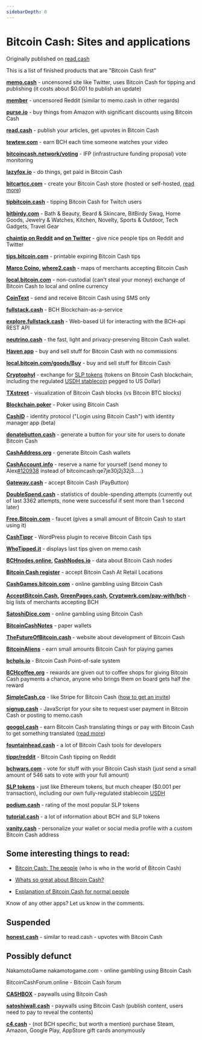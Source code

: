 ```yaml
---
sidebarDepth: 0
---
```


# Bitcoin Cash: Sites and applications

Originally published on [read.cash](https://read.cash/@Read.Cash/bitcoin-cash-specific-sites-and-applications-7f03d537)

This is a list of finished products that are "Bitcoin Cash first"

**[memo.cash](https://memo.cash/)** - uncensored site like Twitter, uses Bitcoin Cash for tipping and publishing (it costs about $0.001 to publish an update)

**[member](https://memberapp.github.io/)** - uncensored Reddit (similar to memo.cash in other regards)

**[purse.io](https://purse.io/)** - buy things from Amazon with significant discounts using Bitcoin Cash

**[read.cash](https://read.cash/)** - publish your articles, get upvotes in Bitcoin Cash

**[tewtew.com](http://tewtew.com/)** - earn BCH each time someone watches your video

**[bitcoincash.network/voting](https://bitcoincash.network/voting/)** - IFP (infrastructure funding proposal) vote monitoring

**[lazyfox.io](https://lazyfox.io/)** - do things, get paid in Bitcoin Cash

**[bitcartcc.com](https://bitcartcc.com/)** - create your Bitcoin Cash store (hosted or self-hosted, [read more](https://read.cash/@BitcartCC/btcpay-didnt-want-to-support-bitcoin-cash-weve-got-bitcartcc-1fcb3687))

**[tipbitcoin.cash](https://tipbitcoin.cash/)** - tipping Bitcoin Cash for Twitch users

**[bitbirdy.com](https://bitbirdy.com/pages/about)** - Bath & Beauty, Beard & Skincare, BitBirdy Swag, Home Goods, Jewelry & Watches, Kitchen, Novelty, Sports & Outdoor, Tech Gadgets, Travel Gear

**[chaintip on Reddit](https://www.chaintip.org/reddit) and [on Twitter](https://www.chaintip.org/twitter)** - give nice people tips on Reddit and Twitter

**[tips.bitcoin.com](https://tips.bitcoin.com/en/)** - printable expiring Bitcoin Cash tips

**[Marco Coino](https://play.google.com/store/apps/details?id=nz.co.coinline.marcocoino&hl=en), [where2.cash](https://where2.cash/)** - maps of merchants accepting Bitcoin Cash

**[local.bitcoin.com](https://local.bitcoin.com/)** - non-custodial (can't steal your money) exchange of Bitcoin Cash to local and online currency

**[CoinText](https://cointext.io/)** - send and receive Bitcoin Cash using SMS only

**[fullstack.cash](http://fullstack.cash/)** - BCH Blockchain-as-a-service

**[explore.fullstack.cash](https://explore.fullstack.cash/)** - Web-based UI for interacting with the BCH-api REST API

**[neutrino.cash](https://neutrino.cash/)** - the fast, light and privacy-preserving Bitcoin Cash wallet.

**[Haven app](https://play.google.com/store/apps/details?id=io.ob1.nativeandroid)** - buy and sell stuff for Bitcoin Cash with no commissions

**[local.bitcoin.com/goods/Buy](https://local.bitcoin.com/goods/Buy)** - buy and sell stuff for Bitcoin Cash

**[Cryptophyl](https://cryptophyl.com/)** - exchange for [SLP tokens](https://simpleledger.cash/) (tokens on Bitcoin Cash blockchain, including the regulated [USDH stablecoin](https://www.honestcoin.io/) pegged to US Dollar)

**[TXstreet](https://txstreet.com/)** - visualization of Bitcoin Cash blocks (vs Bitcoin BTC blocks)

**[Blockchain.poker](https://blockchain.poker/)** - Poker using Bitcoin Cash

**[CashID](https://cashid.info/)** - identity protocol ("Login using Bitcoin Cash") with identity manager app (beta)

**[donatebutton.cash](https://donatebutton.cash/)** - generate a button for your site for users to donate Bitcoin Cash

**[CashAddress.org](https://cashaddress.org/)** - generate Bitcoin Cash wallets

**[CashAccount.info](https://www.cashaccount.info/)** - reserve a name for yourself (send money to Alex[#120938](https://read.cash/search?q=%23120938) instead of bitcoincash:qe7je30j2j32j3.....)

**[Gateway.cash](https://gateway.cash/)** - accept Bitcoin Cash (PayButton)

**[DoubleSpend.cash](https://doublespend.cash/)** - statistics of double-spending attempts (currently out of last 3362 attempts, none were successful if sent more than 1 second later)

**[Free.Bitcoin.com](https://free.bitcoin.com/)** - faucet (gives a small amount of Bitcoin Cash to start using it)

**[CashTippr](https://cashtippr.com/)** - WordPress plugin to receive Bitcoin Cash tips

**[WhoTipped.it](https://whotipped.it/)** - displays last tips given on memo.cash

**[BCHnodes.online](https://bchnodes.online/), [CashNodes.io](https://cashnodes.io/)** - data about Bitcoin Cash nodes

**[Bitcoin Cash register](https://www.bitcoin.com/bitcoin-cash-register/)** - accept Bitcoin Cash At Retail Locations

**[CashGames.bitcoin.com](https://cashgames.bitcoin.com/)** - online gambling using Bitcoin Cash

**[AcceptBitcoin.Cash](https://acceptbitcoin.cash/), [GreenPages.cash](http://greenpages.cash/), [Cryptwerk.com/pay-with/bch](https://cryptwerk.com/pay-with/bch/)** - big lists of merchants accepting BCH

**[SatoshiDice.com](https://satoshidice.com/)** - online gambling using Bitcoin Cash

**[BitcoinCashNotes](https://bitcoincashnotes.com/)** - paper wallets

**[TheFutureOfBitcoin.cash](https://thefutureofbitcoin.cash/)** - website about development of Bitcoin Cash

**[BitcoinAliens](https://play.google.com/store/apps/details?id=crypto.aliens.bch&referrer=utm_source%3D-)** - earn small amounts Bitcoin Cash for playing games

**[bchpls.io](https://bchpls.io/)** - Bitcoin Cash Point-of-sale system

**[BCHcoffee.org](https://bchcoffee.org/)** - rewards are given out to coffee shops for giving Bitcoin Cash payments a chance, anyone who brings them on board gets half the reward

**[SimpleCash.co](https://simplecash.co/)** - like Stripe for Bitcoin Cash ([how to get an invite](https://old.reddit.com/r/btc/comments/eq0ml8/announcing_simplecash_a_developer_api_to_simplify/))

**[signup.cash](https://signup.cash/learn_more)** - JavaScript for your site to request user payment in Bitcoin Cash or posting to memo.cash

**[googol.cash](https://googol.cash/)** - earn Bitcoin Cash translating things or pay with Bitcoin Cash to get something translated ([read more](https://read.cash/@ClearSky/my-adventure-to-push-adoption-googolcash-in-beta-targeting-the-freelancing-community-26d5ebbd))

**[fountainhead.cash](https://fountainhead.cash/)** - a lot of Bitcoin Cash tools for developers

**[tippr/reddit](https://np.reddit.com/r/tippr/wiki/reddit-usage)** - Bitcoin Cash tipping on Reddit

**[bchwars.com](http://www.bchwars.com/)** - vote for stuff with your Bitcoin Cash stash (just send a small amount of 546 sats to vote with your full amount)

**[SLP tokens](https://simpleledger.cash/)** - just like Ethereum tokens, but much cheaper ($0.001 per transaction), including our own fully-regulated stablecoin [USDH](https://www.honestcoin.io/)

**[podium.cash](http://podium.cash/)** - rating of the most popular SLP tokens

**[tutorial.cash](https://www.tutorial.cash/)** - a lot of information about BCH and SLP tokens

**[vanity.cash](https://vanity.cash/)** - personalize your wallet or social media profile with a custom Bitcoin Cash address

## Some interesting things to read:

-   [Bitcoin Cash: The people](https://read.cash/@Read.Cash/bitcoin-cash-the-people-66e43350) (who is who in the world of Bitcoin Cash)

-   [Whats so great about Bitcoin Cash?](https://read.cash/@Read.Cash/whats-so-great-about-bitcoin-cash-26bdb6f0)

-   [Explanation of Bitcoin Cash for normal people](https://read.cash/@Read.Cash/explanation-of-bitcoin-cash-for-normal-people-0e84fa10)

Know of any other apps? Let us know in the comments.

## Suspended

**[honest.cash](https://honest.cash/)** - similar to read.cash - upvotes with Bitcoin Cash

## Possibly defunct

NakamotoGame nakamotogame.com - online gambling using Bitcoin Cash

BitcoinCashForum.online - Bitcoin Cash forum

**[CASHBOX](https://coinster.pro/cashbox)** - paywalls using Bitcoin Cash

**[satoshiwall.cash](https://satoshiwall.cash/)** - paywalls using Bitcoin Cash (publish content, users need to pay to reveal the contents)

**[c4.cash](https://c4.cash/)** - (not BCH specific, but worth a mention) purchase Steam, Amazon, Google Play, AppStore gift cards anonymously
